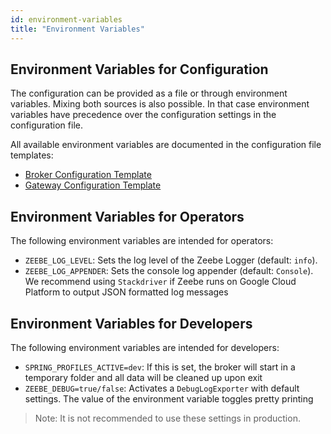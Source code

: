 ```yaml
---
id: environment-variables
title: "Environment Variables"
---
```


## Environment Variables for Configuration
The configuration can be provided as a file or through environment variables. Mixing both sources is also possible. In that case environment variables have precedence over the configuration settings in the configuration file.

All available environment variables are documented in the configuration file templates:
* [Broker Configuration Template](broker-config-template.md)
* [Gateway Configuration Template](gateway-config-template.md)

## Environment Variables for Operators
The following environment variables are intended for operators:
  - `ZEEBE_LOG_LEVEL`: Sets the log level of the Zeebe Logger (default: `info`).
  - `ZEEBE_LOG_APPENDER`: Sets the console log appender (default: `Console`). We recommend using `Stackdriver` if Zeebe runs on Google Cloud Platform to output JSON formatted log messages

 ## Environment Variables for Developers
The following environment variables are intended for developers:
 - `SPRING_PROFILES_ACTIVE=dev`: If this is set, the broker will start in a temporary folder and all data will be cleaned up upon exit
 - `ZEEBE_DEBUG=true/false`: Activates a `DebugLogExporter` with default settings. The value of the environment variable toggles pretty printing

 > Note: It is not recommended to use these settings in production.
